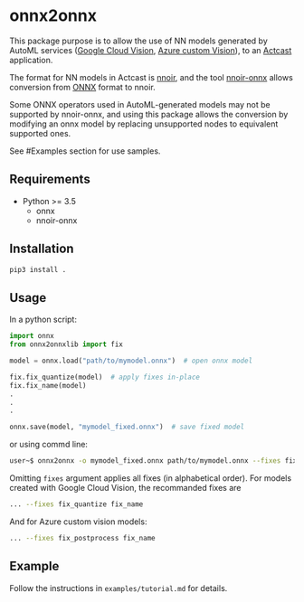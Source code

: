 # onnx2onnx

This package purpose is to allow the use of NN models generated by AutoML services ([Google Cloud Vision](https://cloud.google.com/vision/overview/docs#automl-vision),
[Azure custom Vision](https://azure.microsoft.com/en-us/services/cognitive-services/custom-vision-service/)),
to an [Actcast](https://actcast.io/) application.

The format for NN models in Actcast is [nnoir](https://github.com/Idein/nnoir), and the tool [nnoir-onnx](https://pypi.org/project/nnoir-onnx/) allows conversion from [ONNX](https://github.com/onnx/onnx) format to nnoir.

Some ONNX operators used in AutoML-generated models may not be supported by nnoir-onnx, and using this package allows the conversion by modifying an onnx model by replacing unsupported nodes to equivalent supported ones.

See #Examples section for use samples.

## Requirements

- Python >= 3.5
  - onnx
  - nnoir-onnx

## Installation

```bash
pip3 install .
```

## Usage

In a python script:

```python
import onnx
from onnx2onnxlib import fix

model = onnx.load("path/to/mymodel.onnx")  # open onnx model

fix.fix_quantize(model)  # apply fixes in-place
fix.fix_name(model)
.
.
.

onnx.save(model, "mymodel_fixed.onnx")  # save fixed model
```

or using commd line:

```bash
user~$ onnx2onnx -o mymodel_fixed.onnx path/to/mymodel.onnx --fixes fix_quantize fix_name
```

Omitting `fixes` argument applies all fixes (in alphabetical order).
For models created with Google Cloud Vision, the recommanded fixes are

```bash
... --fixes fix_quantize fix_name
```

And for Azure custom vision models:

```bash
... --fixes fix_postprocess fix_name 
```

## Example

Follow the instructions in `examples/tutorial.md` for details.
